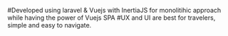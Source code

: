 #Developed using laravel & Vuejs with InertiaJS for monolitihic approach while having the power of Vuejs SPA
 
 #UX and UI are best for travelers, simple and easy to navigate.
